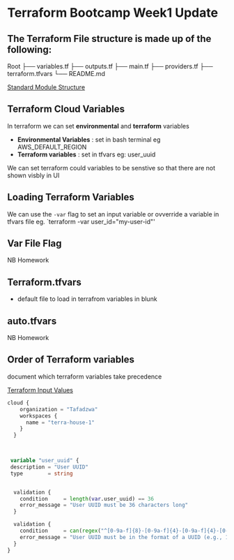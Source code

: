 
# Terraform Bootcamp Week1 Update

## The Terraform File structure is made up of the following:

  Root
  ├── variables.tf
  ├── outputs.tf
  ├── main.tf
  ├── providers.tf
  ├── terraform.tfvars
  └── README.md


[Standard Module Structure](https://developer.hashicorp.com/terraform/language/modules/develop/structure)


## Terraform Cloud Variables
In terraform we can set **environmental** and **terraform** variables
- **Environmental Variables** : set in bash terminal eg AWS_DEFAULT_REGION
- **Terraform variables**  : set in tfvars eg: user_uuid

We can set terraform could variables to be senstive so that there are not shown visbly in UI 


## Loading Terraform Variables
We can use the `-var` flag to set an input variable or ovverride a variable in tfvars file eg. `terraform -var user_id="my-user-id"'


## Var File Flag
NB Homework

## Terraform.tfvars
- default file to load in terrafrom variables in blunk

## auto.tfvars
NB Homework


## Order of Terraform variables
document which terraform variables take precedence

[Terraform Input Values](https://developer.hashicorp.com/terraform/language/values/variables)



```tf 
cloud {
    organization = "Tafadzwa"
    workspaces {
      name = "terra-house-1"
    }
  }
  
```  

 ```tf

  variable "user_uuid" {
  description = "User UUID"
  type        = string

```

```tf

  validation {
    condition     = length(var.user_uuid) == 36
    error_message = "User UUID must be 36 characters long"
  }

  validation {
    condition     = can(regex("^[0-9a-f]{8}-[0-9a-f]{4}-[0-9a-f]{4}-[0-9a-f]{4}-[0-9a-f]{12}$", var.user_uuid))
    error_message = "User UUID must be in the format of a UUID (e.g., 123e4567-e89b-12d3-a456-426655440000)"
  }
}

```
